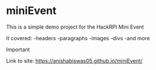 # miniEvent

This is a simple demo project for the HackRPI Mini Event

It covered:
-headers
-paragraphs
-images
-divs
-and more

>[!IMPORTANT]
>Link to site: https://anishabiswas05.github.io/miniEvent/